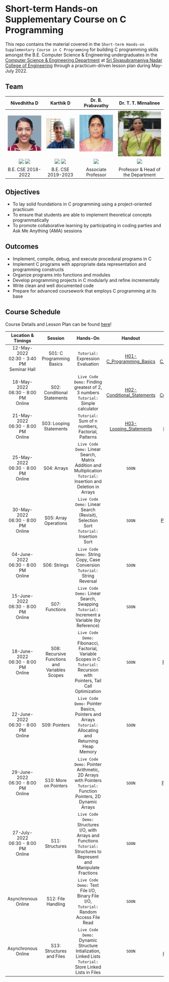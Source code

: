 # Short-term Hands-on Supplementary Course on C Programming

This repo contains the material covered in the `Short-term Hands-on Supplementary Course in C Programming` for building C programming skills amongst the B.E. Computer Science & Engineering undergraduates in the [Computer Science & Engineering Department](https://www.ssn.edu.in/college-of-engineering/computer-science-and-engineering-department-ssn-institutions/) at [Sri Sivasubramaniya Nadar College of Engineering](https://www.ssn.edu.in/) through a practicum-driven lesson plan during May-July 2022.

## Team

| Nivedhitha D | Karthik D | Dr. B. Prabavathy | Dr. T. T. Mirnalinee |
| :----------: | :-------: | :---------------: | :-----------------: |
|![display-error](./assets/ND-profile-pic.PNG)|![display-error](./assets/KD-profile-pic.PNG)|![display-error](./assets/PB-profile-pic.PNG)|![display-error](./assets/TTM-profile-pic.PNG)|
|<a href="https://www.linkedin.com/in/nivedhitha-d-0bb67b1b0/"><img src="https://img.shields.io/badge/-Nivedhitha%20D-0077B5?style=flat&logo=Linkedin&logoColor=white"/></a> <a href="https://github.com/nive927"><img src="https://img.shields.io/badge/-nive927-B10036?style=flat&logo=GitHub&logoColor=white"/></a>|<a href="https://www.linkedin.com/in/karthik-desingu/"><img src="https://img.shields.io/badge/-Karthik%20D-0077B5?style=flat&logo=Linkedin&logoColor=white"/></a> <a href="https://github.com/karthik-d"><img src="https://img.shields.io/badge/-karthik--d-B10036?style=flat&logo=GitHub&logoColor=white"/></a>|<a href="https://www.ssn.edu.in/staff-members/dr-b-prabavathy/"><img src="https://img.shields.io/badge/-Dr%20B%20Prabavathy-323EA8?style=flat&logo=#&logoColor=white"/></a>|<a href="https://www.ssn.edu.in/staff-members/dr-t-t-mirnalinee//"><img src="https://img.shields.io/badge/-Dr%20T%20T%20Mirnalinee-323EA8?style=flat&logo=#&logoColor=white"/></a>|
|B.E. CSE 2018-2022|B.E. CSE 2019-2023|Associate Professor|Professor & Head of the Department|

## Objectives

- To lay solid foundations in C programming using a project-oriented practicum
- To ensure that students are able to implement theoretical concepts programmatically
- To promote collaborative learning by participating in coding parties and Ask Me Anything (AMA) sessions

## Outcomes
- Implement, compile, debug, and execute procedural programs in C
- Implement C programs with appropriate data representation and programming constructs
- Organize programs into functions and modules
- Develop programming projects in C modularly and refine incrementally
- Write clean and well documented code
- Prepare for advanced coursework that employs C programming at its base

## Course Schedule

Course Details and Lesson Plan can be found [here](./COURSE_DETAILS-Short-term_Hands-on_Supplementary_Course_on_C_Programming.pdf)!

| Location & Timings | Session | Hands-On | Handout | Slides (PDF) | Demo Programs | Lecture Video |
| :----------------: | :-----: | :------: | :---: | :---: | :---: | :---: |
| 12-May-2022 <br />02:30 - 3:40 PM <br />Seminar Hall | S01: C Programming Basics | `Tutorial:` Expression Evaluation | [H01-C_Programming_Basics](./Session01-C_Programming_Basics/H01-C_Programming_Basics.pdf) | [P01-C_Programming_Basics](./Session01-C_Programming_Basics/P01-C_Programming_Basics.pdf) | [Replit](https://replit.com/@NivedhithaD/Session01-CProgrammingBasics), [Github](./Session01-C_Programming_Basics/Programs) | `SOON` |
| 18-May-2022 <br />06:30 - 8:00 PM <br />Online | S02: Conditional Statements | `Live Code Demo:` Finding greatest of 2, 3 numbers <br />`Tutorial:` Simple calculator | [H02-Conditional_Statements](./Session02-Conditional_Statements/H02-Conditional_Statements.pdf) | [P02-Conditional_Statements](./Session02-Conditional_Statements/P02-Conditional_Statements.pdf) | [Replit](https://replit.com/@NivedhithaD/Session02-ConditionalStatements), [Github](./Session02-Conditional_Statements/Programs) | [V02-Conditional_Statements](https://drive.google.com/file/d/12LWjD1_0ZemPFFiBWhMbgDdgY-LOWPsJ/view?usp=sharing) |
| 21-May-2022 <br />06:30 - 8:00 PM <br />Online | S03: Looping Statements | `Tutorial:` Sum of n numbers, Factorial, Patterns | [H03-Looping_Statements](./Session03-Looping_Statements/H03-Looping_Statements.pdf) | [P03-Looping_Statements](./Session03-Looping_Statements/P03-Looping_Statements.pdf) | [Replit](https://replit.com/@KarthikDesingu/Session03-LoopingStatements), [Github](./Session03-Looping_Statements/Programs) | [V03-Iterative_Statements](https://drive.google.com/file/d/1QzN5dY6jnv0TBj0UPcYLZlOFTg5IrwVR/view?usp=sharing) |
| 25-May-2022 <br />06:30 - 8:00 PM <br />Online | S04: Arrays | `Live Code Demo:` Linear Search, Matrix Addition and Multiplication `Tutorial:` Insertion and Deletion in Arrays | `SOON` | [P04-Arrays](./Session04-Arrays/P04-Arrays.pdf) | [Replit](https://replit.com/@KarthikDesingu/Session04-Arrays), [Github](./Session04-Arrays/Programs) | [V04-Arrays](https://drive.google.com/file/d/1nBv-SR-xToJtxwcT_zHmaJvHdSUg-5AC/view?usp=sharing) |
| 30-May-2022 <br />06:30 - 8:00 PM <br />Online | S05: Array Operations | `Live Code Demo:` Linear Search (Revisit), Selection Sort `Tutorial:` Insertion Sort | `SOON` | [P05-Array_Operations](./Session05-ArrayOperations/P05-Array_Operations.pdf) | [Replit](https://replit.com/@KarthikDesingu/Session05-ArrayOperations), [Github](./Session05-Array_Operations/Programs) | [V05-Array_Operations](https://drive.google.com/file/d/1Rm1FMGVtflB7LLAoIL4y1uV4kYI4yw3P/view?usp=sharing) |
| 04-June-2022 <br />06:30 - 8:00 PM <br />Online | S06: Strings | `Live Code Demo:` String Copy, Case Conversion `Tutorial:` String Reversal | `SOON` | [P06-Strings](./Session06-Strings/P06-Strings.pdf) | [Replit](https://replit.com/@KarthikDesingu/Session06-Strings), [Github](./Session06-Strings/Programs) | [V06-Strings](https://drive.google.com/file/d/1rAxmLGbtyHDM-j-o9j1sJpZ0s5XAeVoL/view?usp=sharing) |
| 15-June-2022 <br />06:30 - 8:00 PM <br />Online | S07: Functions | `Live Code Demo:` Linear Search, Swapping `Tutorial:` Increment a Variable (by Reference) | `SOON` | [P07-Functions](./Session07-Functions/P07-Functions.pdf) | [Replit](https://replit.com/@NivedhithaD/Session07Functions), [Github](./Session07-Functions/Programs) | [V07-Functions](https://drive.google.com/file/d/1tt5yiBDzm3pR0gBAavxrjvhObFiSVhYk/view?usp=sharing) |
| 18-June-2022 <br />06:30 - 8:00 PM <br />Online | S08: Recursive Functions and Variables Scopes | `Live Code Demo:` Fibonacci, Factorial, Variable Scopes in C `Tutorial:` Recursion with Pointers, Tail Call Optimization | `SOON` | [P08-RecursiveFunctions-VariableScopes](./Session08-Recursive_Functions-Variable_Scopes/P08-RecursiveFunctions-VariableScopes.pdf) | [Replit](https://replit.com/@KarthikDesingu/Session08-RecursiveFunctions-VariableScopes), [Github](./Session08-Recursive_Functions-Variable_Scopes/Programs) | [V08-RecursiveFunctions-VariableScopes](https://drive.google.com/file/d/1I6OHe74AA7Ujb5nug16TNQLTId4HXXjq/view?usp=sharing) |
| 22-June-2022 <br />06:30 - 8:00 PM <br />Online | S09: Pointers | `Live Code Demo:` Pointer Basics, Pointers and Arrays `Tutorial:` Allocating and Returning Heap Memory | `SOON` | [P09-Pointers](./Session09-Pointers/P09-Pointers.pdf) | [Replit](https://replit.com/@KarthikDesingu/Session09Pointers), [Github](./Session09-Pointers/Programs) | [V09-Pointers](https://drive.google.com/file/d/16iPUuNuuonXz677Td6ivrhDL96YK8zIM/view?usp=sharing) |
| 29-June-2022 <br />06:30 - 8:00 PM <br />Online | S10: More on Pointers | `Live Code Demo:` Pointer Arithmetic, 2D Arrays with Pointers `Tutorial:` Function Pointers, 2D Dynamic Arrays | `SOON` | [P10-MoreOnPointers](./Session10-MoreOnPointers/P10-More_On_Pointers.pdf) | [Replit](https://replit.com/@KarthikDesingu/Session10-MoreOnPointers), [Github](./Session10-MoreOnPointers/Programs) | [V10-MoreOnPointers](https://drive.google.com/file/d/13OYrhWjSBlpV2aU--fCSap3APwPZ0d8r/view?usp=sharing) |
| 27-July-2022 <br />06:30 - 8:00 PM <br />Online | S11: Structures | `Live Code Demo:` Structures I/O, with Arrays and Functions `Tutorial:` Structures to Represent and Manipulate Fractions | `SOON` | [P11-Structures](./Session11-Structures/P11-Structures.pdf) | [Replit](https://replit.com/@KarthikDesingu/Session11-Structures), [Github](./Session11-Structures/Programs) | `SOON` |
| Asynchronous <br /> Online | S12: File Handling | `Live Code Demo:` Text File I/O, Binary File I/O, `Tutorial:` Random Access File Read | `SOON` | [P12-File_Handling](./Session12-File_Handling/P12-File_Handling.pdf) | [Replit](https://replit.com/@KarthikDesingu/Session12-FileHandling), [Github](./Session12-File_Handling/Programs) | `SOON` |
| Asynchronous <br /> Online | S13: Structures and Files | `Live Code Demo:` Dynamic Structure Intialization, Linked Lists `Tutorial:` Store Linked Lists in Files | `SOON` | [P13-Files_and_Structures](./Session13-Files_and_Structures/P13-Files_And_Structures.pdf) | [Replit](https://replit.com/@KarthikDesingu/Session13-FilesandStructures), [Github](./Session13-Files_and_Structures/Programs) | `SOON` |

<!-- ## References

### Books


### Websites -->
